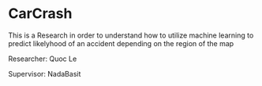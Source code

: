 # CarCrash

This is a Research in order to understand how to utilize machine learning to predict likelyhood of an accident 
depending on the region of the map

Researcher: Quoc Le

Supervisor: NadaBasit